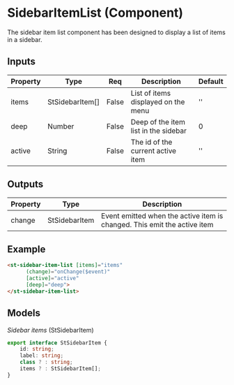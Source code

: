 # SidebarItemList (Component)

   The sidebar item list component has been designed to display a list of items in a sidebar.

## Inputs

| Property | Type            | Req   | Description                          | Default |
| -------- | --------------- | ----- | ------------------------------------ | ------- |
| items    | StSidebarItem[] | False | List of items displayed on the menu  | ''      |
| deep     | Number          | False | Deep of the item list in the sidebar | 0       |
| active   | String          | False | The id of the current active item    | ''      |

## Outputs

| Property | Type          | Description                                                              |
| -------- | ------------- | ------------------------------------------------------------------------ |
| change   | StSidebarItem | Event emitted when the active item is changed. This emit the active item |

## Example


```html
<st-sidebar-item-list [items]="items"
      (change)="onChange($event)"
      [active]="active"
      [deep]="deep">
</st-sidebar-item-list>
```

## Models

*Sidebar items* (StSidebarItem)

```typescript
export interface StSidebarItem {
    id: string;
    label: string;
    class ? : string;
    items ? : StSidebarItem[];
}
```

